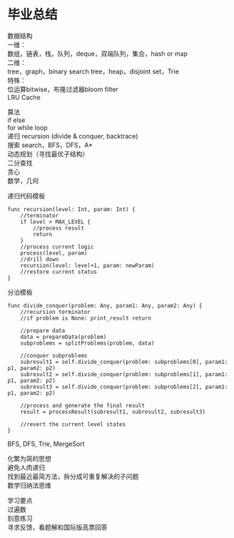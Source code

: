 # 毕业总结

数据结构  
一维：  
数组，链表，栈，队列，deque，双端队列，集合，hash or map  
二维：  
tree，graph，binary search tree，heap，disjoint set，Trie  
特殊：  
位运算bitwise，布隆过滤器bloom filter  
LRU Cache  
  
算法  
if else  
for while loop  
递归 recursion (divide & conquer, backtrace)  
搜索 search，BFS，DFS，A*  
动态规划（寻找最优子结构）  
二分查找  
贪心  
数学，几何  
  
递归代码模板  
```
func recursion(level: Int, param: Int) {
    //terminator
    if level > MAX_LEVEL {
        //process result
        return
    }
    //process current logic
    process(level, param)
    //drill down
    recursion(level: level+1, param: newParam)
    //restore current status
}
```

分治模板  
```
func divide_conquer(problem: Any, param1: Any, param2: Any) {
    //recursion terminator
    //if problem is None: print_result return

    //prepare data
    data = prepareData(problem)
    subproblems = splitProblems(problem, data)

    //conquer subproblems
    subresult1 = self.divide_conquer(problem: subproblems[0], param1: p1, param2: p2)
    subresult2 = self.divide_conquer(problem: subproblems[1], param1: p1, param2: p2)
    subresult3 = self.divide_conquer(problem: subproblems[2], param1: p1, param2: p2)

    //process and generate the final result
    result = processResult(subresult1, subresult2, subresult3)

    //revert the current level states
}
```

BFS, DFS, Trie, MergeSort  

化繁为简的思想  
避免人肉递归  
找到最近最简方法，拆分成可重复解决的子问题  
数学归纳法思维  
  
学习要点  
过遍数  
刻意练习  
寻求反馈，看题解和国际版高票回答  
  
